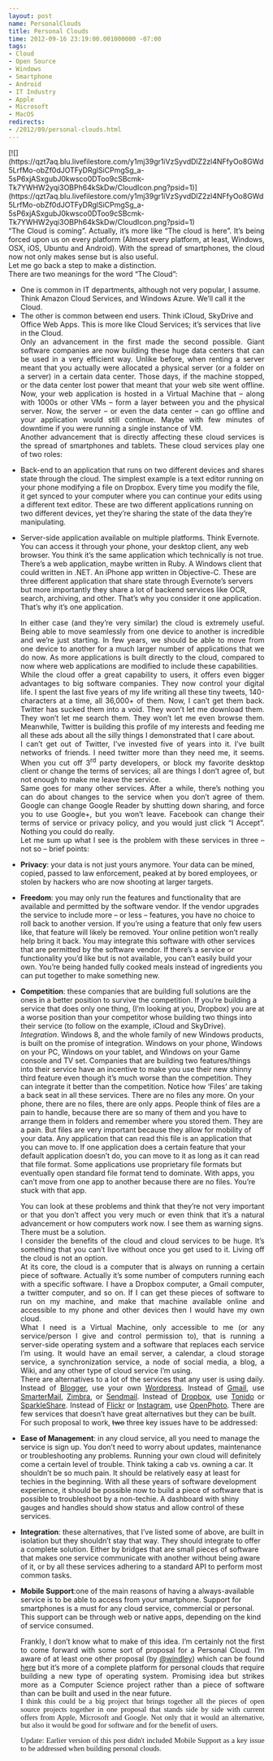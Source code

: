 ```yaml
---
layout: post
name: PersonalClouds
title: Personal Clouds
time: 2012-09-16 23:19:00.001000000 -07:00
tags:
- Cloud
- Open Source
- Windows
- Smartphone
- Android
- IT Industry
- Apple
- Microsoft
- MacOS
redirects:
- /2012/09/personal-clouds.html
---
```

<div style="text-align: justify;"></div><div style="text-align: justify;"></div><div class="separator" style="clear: both; text-align: justify;">[![](https://qzt7aq.blu.livefilestore.com/y1mj39gr1iVzSyvdDlZ2zl4NFfyOo8GWd5LrfMo-obZf0dJOTFyDRglSiCPmgSg_a-5sP6xjASxgubJ0kwsco0DToo9cSBcmk-Tk7YWHW2yqi3OBPh64kSkDw/CloudIcon.png?psid=1)](https://qzt7aq.blu.livefilestore.com/y1mj39gr1iVzSyvdDlZ2zl4NFfyOo8GWd5LrfMo-obZf0dJOTFyDRglSiCPmgSg_a-5sP6xjASxgubJ0kwsco0DToo9cSBcmk-Tk7YWHW2yqi3OBPh64kSkDw/CloudIcon.png?psid=1)</div><div class="MsoNormal" style="text-align: justify;">
</div><div class="MsoNormal" style="text-align: justify;">“The Cloud is coming”. Actually, it’s more like “The cloud is here”. It’s being forced upon us on every platform (Almost every platform, at least, Windows, OSX, iOS, Ubuntu and Android). With the spread of smartphones, the cloud now not only makes sense but is also useful. </div><div class="MsoNormal" style="text-align: justify;">Let me go back a step to make a distinction. </div><div class="MsoNormal" style="text-align: justify;">There are two meanings for the word “The Cloud”: </div><div style="text-align: justify;">
</div>

*   <span style="font-family: Symbol; mso-bidi-font-family: Symbol; mso-fareast-font-family: Symbol;"><span style="mso-list: Ignore;"><span style="font: 7.0pt &quot;Times New Roman&quot;;"></span></span></span>One is common in IT departments, although not very popular, I assume. Think Amazon Cloud Services, and Windows Azure. We’ll call it the Cloud.
*   <span style="font-family: Symbol; mso-bidi-font-family: Symbol; mso-fareast-font-family: Symbol;"><span style="mso-list: Ignore;"><span style="font: 7.0pt &quot;Times New Roman&quot;;"></span></span></span>The other is common between end users. Think iCloud, SkyDrive and Office Web Apps. This is more like Cloud Services; it’s services that live in the Cloud.<div style="text-align: justify;"></div><div class="MsoNormal" style="text-align: justify;">Only an advancement in the first made the second possible. Giant software companies are now building these huge data centers that can be used in a very efficient way. Unlike before, when renting a server meant that you actually were allocated a physical server (or a folder on a server) in a certain data center. Those days, if the machine stopped, or the data center lost power that meant that your web site went offline. Now, your web application is hosted in a Virtual Machine that – along with 1000s or other VMs – form a layer between you and the physical server. Now, the server – or even the data center – can go offline and your application would still continue. Maybe with few minutes of downtime if you were running a single instance of VM.</div><div class="MsoNormal" style="text-align: justify;">Another advancement that is directly affecting these cloud services is the spread of smartphones and tablets. These cloud services play one of two roles:</div><div style="text-align: justify;">
</div>

*   <span style="font-family: Symbol; mso-bidi-font-family: Symbol; mso-fareast-font-family: Symbol;"><span style="mso-list: Ignore;"><span style="font: 7.0pt &quot;Times New Roman&quot;;"></span></span></span>Back-end to an application that runs on two different devices and shares state through the cloud. The simplest example is a text editor running on your phone modifying a file on Dropbox. Every time you modify the file, it get synced to your computer where you can continue your edits using a different text editor. These are two different applications running on two different devices, yet they’re sharing the state of the data they’re manipulating.<div style="text-align: justify;"></div>

*   Server-side application available on multiple platforms. Think Evernote. You can access it through your phone, your desktop client, any web browser. You think it’s the same application which technically is not true. There’s a web application, maybe written in Ruby. A Windows client that could written in .NET. An iPhone app written in Objective-C. These are three different application that share state through Evernote’s servers but more importantly they share a lot of backend services like OCR, search, archiving, and other. That’s why you consider it one application. That’s why it’s one application.<div style="text-align: justify;"></div><div class="MsoNormal" style="text-align: justify;">In either case (and they’re very similar) the cloud is extremely useful. Being able to move seamlessly from one device to another is incredible and we’re just starting. In few years, we should be able to move from one device to another for a much larger number of applications that we do now. As more applications is built directly to the cloud, compared to now where web applications are modified to include these capabilities.</div><div class="MsoNormal" style="text-align: justify;">While the cloud offer a great capability to users, it offers even bigger advantages to big software companies. They now control your digital life. I spent the last five years of my life writing all these tiny tweets, 140-characters at a time, all 36,000+ of them. Now, I can’t get them back. Twitter has sucked them into a void. They won’t let me download them. They won’t let me search them. They won’t let me even browse them. Meanwhile, Twitter is building this profile of my interests and feeding me all these ads about all the silly things I demonstrated that I care about.</div><div class="MsoNormal" style="text-align: justify;">I can’t get out of Twitter, I’ve invested five of years into it. I’ve built networks of friends. I need twitter more than they need me, it seems. When you cut off 3<sup>rd</sup> party developers, or block my favorite desktop client or change the terms of services; all are things I don’t agree of, but not enough to make me leave the service.</div><div class="MsoNormal" style="text-align: justify;">Same goes for many other services. After a while, there’s nothing you can do about changes to the service when you don’t agree of them. Google can change Google Reader by shutting down sharing, and force you to use Google+, but you won’t leave. Facebook can change their terms of service or privacy policy, and you would just click “I Accept”. Nothing you could do really.</div><div class="MsoNormal" style="text-align: justify;">Let me sum up what I see is the problem with these services in three – not so – brief points:</div><div style="text-align: justify;">
</div>

*   **Privacy**: your data is not just yours anymore. Your data can be mined, copied, passed to law enforcement, peaked at by bored employees, or stolen by hackers who are now shooting at larger targets.
*   **Freedom**: you may only run the features and functionality that are available and permitted by the software vendor. If the vendor upgrades the service to include more – or less – features, you have no choice to roll back to another version. If you’re using a feature that only few users like, that feature will likely be removed. Your online petition won’t really help bring it back. You may integrate this software with other services that are permitted by the software vendor. If there’s a service or functionality you’d like but is not available, you can’t easily build your own. You’re being handed fully cooked meals instead of ingredients you can put together to make something new.
*   <span class="shorttext">**<span lang="EN" style="mso-ansi-language: EN;">Competition</span>**</span>: these companies that are building full solutions are the ones in a better position to survive the competition. If you’re building a service that does only one thing, (I’m looking at you, Dropbox) you are at a worse position than your competitor whose building two things into their service (to follow on the example, iCloud and SkyDrive). _Integration_. Windows 8, and the whole family of new Windows products, is built on the promise of integration. Windows on your phone, Windows on your PC, Windows on your tablet, and Windows on your Game console and TV set. Companies that are building two features/things into their service have an incentive to make you use their new shinny third feature even though it’s much worse than the competition. They can integrate it better than the competition. Notice how ‘Files’ are taking a back seat in all these services. There are no files any more. On your phone, there are no files, there are only apps. People think of files are a pain to handle, because there are so many of them and you have to arrange them in folders and remember where you stored them. They are a pain. But files are very important because they allow for mobility of your data. Any application that can read this file is an application that you can move to. If one application does a certain feature that your default application doesn’t do, you can move to it as long as it can read that file format. Some applications use proprietary file formats but eventually open standard file format tend to dominate. With apps, you can’t move from one app to another because there are no files. You’re stuck with that app.<div style="text-align: justify;"></div><div class="MsoNormal" style="text-align: justify;">You can look at these problems and think that they’re not very important or that you don’t affect you very much or even think that it’s a natural advancement or how computers work now. I see them as warning signs.</div><div class="MsoNormal" style="text-align: justify;">There must be a solution.</div><div class="MsoNormal" style="text-align: justify;">I consider the benefits of the cloud and cloud services to be huge. It’s something that you can’t live without once you get used to it. Living off the cloud is not an option.</div><div class="MsoNormal" style="text-align: justify;">At its core, the cloud is a computer that is always on running a certain piece of software. Actually it’s some number of computers running each with a specific software. I have a Dropbox computer, a Gmail computer, a twitter computer, and so on. If I can get these pieces of software to run on my machine, and make that machine available online and accessible to my phone and other devices then I would have my own cloud.</div><div class="MsoNormal" style="text-align: justify;">What I need is a Virtual Machine, only accessible to me (or any service/person I give and control permission to), that is running a server-side operating system and a software that replaces each service I’m using. It would have an email server, a calendar, a cloud storage service, a synchronization service, a node of social media, a blog, a Wiki, and any other type of cloud service I’m using.</div><div class="MsoNormal" style="text-align: justify;">There are alternatives to a lot of the services that any user is using daily. Instead of [Blogger](http://www.blogger.com/), use your own [Wordpress](http://wordpress.org/). Instead of [Gmail](http://www.gmail.com/), use [SmarterMail](http://www.smartertools.com/smartermail/mail-server-software.aspx), [Zimbra](http://www.zimbra.com/), or [Sendmail](http://www.sendmail.com/sm/open_source/). Instead of [Dropbox](https://www.dropbox.com/), use [Tonido](http://www.tonido.com/) or [SparkleShare](http://sparkleshare.org/). Instead of [Flickr](http://flickr.com/) or [Instagram](http://instagram.com/), use [OpenPhoto](http://theopenphotoproject.org/). There are few services that doesn’t have great alternatives but they can be built.</div><div class="MsoNormal" style="text-align: justify;">For such proposal to work, <strike>two</strike> three key issues have to be addressed:</div>

*   **Ease of Management**: in any cloud service, all you need to manage the service is sign up. You don’t need to worry about updates, maintenance or troubleshooting any problems. Running your own cloud will definitely come a certain level of trouble. Think taking a cab vs. owning a car. It shouldn’t be so much pain. It should be relatively easy at least for techies in the beginning. With all these years of software development experience, it should be possible now to build a piece of software that is possible to troubleshoot by a non-techie. A dashboard with shiny gauges and handles should show status and allow control of these services.
*   **Integration**: these alternatives, that I’ve listed some of above, are built in isolation but they shouldn’t stay that way. They should integrate to offer a complete solution. Either by bridges that are small pieces of software that makes one service communicate with another without being aware of it, or by all these services adhering to a standard API to perform most common tasks.
*   **Mobile Support**:one of the main reasons of having a always-available service is to be able to access from your smartphone. Support for smartphones is a must for any cloud service, commercial or personal. This support can be through web or native apps, depending on the kind of service consumed.<div class="MsoNormal" style="text-align: justify;">Frankly, I don’t know what to make of this idea. I’m certainly not the first to come forward with some sort of proposal for a Personal Cloud. I’m aware of at least one other proposal (by [@windley](https://twitter.com/windley)) which can be found [here](http://www.windley.com/cloudos/) but it’s more of a complete platform for personal clouds that require building a new type of operating system. Promising idea but strikes more as a Computer Science project rather than a piece of software than can be built and used in the near future.</div><div style="text-align: justify;">
    <span style="font-family: &quot;Calibri&quot;,&quot;sans-serif&quot;; font-size: 11.0pt; line-height: 107%; mso-ansi-language: EN-US; mso-ascii-theme-font: minor-latin; mso-bidi-font-family: Tahoma; mso-bidi-language: AR-SA; mso-bidi-theme-font: minor-bidi; mso-fareast-font-family: Calibri; mso-fareast-language: EN-US; mso-fareast-theme-font: minor-latin; mso-hansi-theme-font: minor-latin;">I think this could be a big project that brings together all the pieces of open source projects together in one proposal that stands side by side with current offers from Apple, Microsoft and Google. Not only that it would an alternative, but also it would be good for software and for the benefit of users.</span>

    <span style="font-family: &quot;Calibri&quot;,&quot;sans-serif&quot;; font-size: 11.0pt; line-height: 107%; mso-ansi-language: EN-US; mso-ascii-theme-font: minor-latin; mso-bidi-font-family: Tahoma; mso-bidi-language: AR-SA; mso-bidi-theme-font: minor-bidi; mso-fareast-font-family: Calibri; mso-fareast-language: EN-US; mso-fareast-theme-font: minor-latin; mso-hansi-theme-font: minor-latin;">Update: Earlier version of this post didn't included Mobile Support as a key issue to be addressed when building personal clouds. </span>
</div>